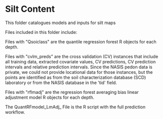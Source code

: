 # Silt Content

This folder catalogues models and inputs for silt maps

Files included in this folder include:

Files with "Qsoiclass" are the quantile regression forest R objects for each depth.

Files with "cvlm_preds" are the cross validation (CV) instances that include all training data, extracted covariate values, CV predictions, CV prediction intervals and relative prediction intervals. Since the NASIS pedon data is private, we could not provide locational data for those instances, but the points are identified as from the soil characterization database (SCD) laboratory or from the NASIS database in the 'tid' field.

Files with "rflmadj" are the regression forest averaging bias linear adjustment model R objects for each depth.

The QuantRFmodel_LmAdj_ File is the R script with the full prediction workflow.
